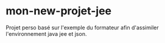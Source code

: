 # mon-new-projet-jee
Projet perso basé sur l'exemple du formateur afin d'assimiler l'environnement java jee et json.
